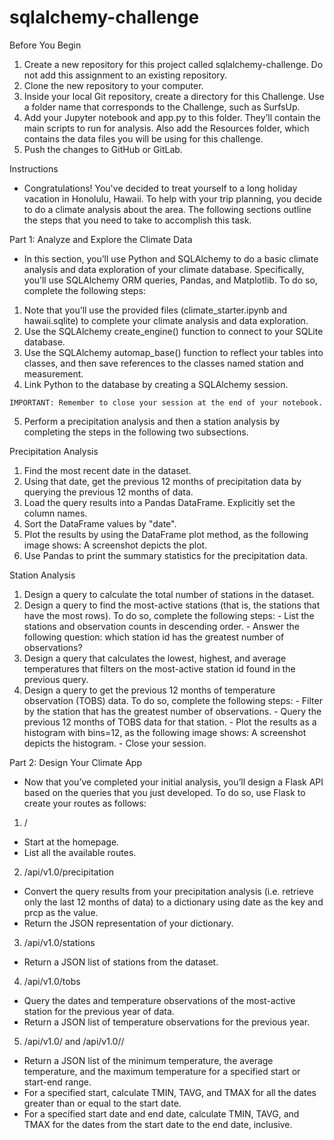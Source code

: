 # sqlalchemy-challenge


Before You Begin
1. Create a new repository for this project called sqlalchemy-challenge. Do not add this assignment to an existing repository.
2. Clone the new repository to your computer.
3. Inside your local Git repository, create a directory for this Challenge. Use a folder name that corresponds to the Challenge, such as SurfsUp.
4. Add your Jupyter notebook and app.py to this folder. They’ll contain the main scripts to run for analysis. Also add the Resources folder, which contains the data files you will be using for this challenge.
5. Push the changes to GitHub or GitLab.



Instructions
- Congratulations! You've decided to treat yourself to a long holiday vacation in Honolulu, Hawaii. To help with your trip planning, you decide to do a climate analysis about the area. The following sections outline the steps that you need to take to accomplish this task.



Part 1: Analyze and Explore the Climate Data
  - In this section, you’ll use Python and SQLAlchemy to do a basic climate analysis and data exploration of your climate database. Specifically, you’ll use SQLAlchemy ORM queries, Pandas, and Matplotlib. To do so, complete the following steps:
  1. Note that you’ll use the provided files (climate_starter.ipynb and hawaii.sqlite) to complete your climate analysis and data exploration.
  2. Use the SQLAlchemy create_engine() function to connect to your SQLite database.
  3. Use the SQLAlchemy automap_base() function to reflect your tables into classes, and then save references to the classes named station and measurement.
  4. Link Python to the database by creating a SQLAlchemy session.
 
    IMPORTANT: Remember to close your session at the end of your notebook.
    
  5. Perform a precipitation analysis and then a station analysis by completing the steps in the following two subsections.

 Precipitation Analysis
   1. Find the most recent date in the dataset.
   2. Using that date, get the previous 12 months of precipitation data by querying the previous 12 months of data.
   3. Load the query results into a Pandas DataFrame. Explicitly set the column names.
   4. Sort the DataFrame values by "date".
   5. Plot the results by using the DataFrame plot method, as the following image shows: A screenshot depicts the plot.
   7. Use Pandas to print the summary statistics for the precipitation data.

 Station Analysis
   1. Design a query to calculate the total number of stations in the dataset.
   2. Design a query to find the most-active stations (that is, the stations that have the most rows). To do so, complete the following steps:
     - List the stations and observation counts in descending order.
     - Answer the following question: which station id has the greatest number of observations?
   3. Design a query that calculates the lowest, highest, and average temperatures that filters on the most-active station id found in the previous query.
   4. Design a query to get the previous 12 months of temperature observation (TOBS) data. To do so, complete the following steps:
     - Filter by the station that has the greatest number of observations.
     - Query the previous 12 months of TOBS data for that station.
     - Plot the results as a histogram with bins=12, as the following image shows: A screenshot depicts the histogram.
     - Close your session.

 Part 2: Design Your Climate App
 - Now that you’ve completed your initial analysis, you’ll design a Flask API based on the queries that you just developed. To do so, use Flask to create your routes as follows:
 1. /
   - Start at the homepage.
   - List all the available routes.
 2. /api/v1.0/precipitation
   - Convert the query results from your precipitation analysis (i.e. retrieve only the last 12 months of data) to a dictionary using date as the key and prcp as the value.
   - Return the JSON representation of your dictionary.
 3. /api/v1.0/stations
   - Return a JSON list of stations from the dataset.
 4. /api/v1.0/tobs
   - Query the dates and temperature observations of the most-active station for the previous year of data.
   - Return a JSON list of temperature observations for the previous year.
 5. /api/v1.0/<start> and /api/v1.0/<start>/<end>
   - Return a JSON list of the minimum temperature, the average temperature, and the maximum temperature for a specified start or start-end range.
   - For a specified start, calculate TMIN, TAVG, and TMAX for all the dates greater than or equal to the start date.
   - For a specified start date and end date, calculate TMIN, TAVG, and TMAX for the dates from the start date to the end date, inclusive.
